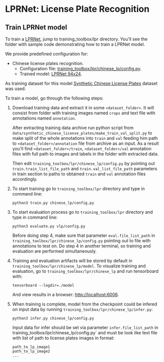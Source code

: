 # LPRNet: License Plate Recognition 


## Train LPRNet model

To train a [LPRNet](https://arxiv.org/abs/1806.10447), jump to
training_toolbox/lpr directory. You'll see the folder with sample code
demonstrating how to train a LPRNet model.

We provide predefined configuration for: 
* Chinese license plates recognition.
  - Configuration file: [training_toolbox/lpr/chinese_lp/config.py](chinese_lp/config.py).
  - Trained model: [LPRNet 94x24](https://download.01.org/openvinotoolkit/training_toolbox_tensorflow/models/lpr/chinese_lp/license-plate-recognition-barrier-0007.zip).

As training dataset for this model [Synthetic Chinese License Plates](https://download.01.org/openvinotoolkit/training_toolbox_tensorflow/datasets/Synthetic_Chinese_License_Plates.tar.gz) dataset was used.
  
To train a model, go through the following steps:

1. Download training data and extract it in some `<dataset_folder>`. It will consist from
    folder with training images named `crops` and text file with annotations named 
    `annotation`. 
    
    After extracting training data archive run python script from 
    `data/synthetic_chinese_license_plates/make_train_val_split.py` to make split of 
    the whole annotations into `train` and `val` feeding him path to `<dataset_folder>/annotation` 
    file from archive as an input. As a result you'll find `<dataset_folder>/train`, `<dataset_folder>/val`
    annotation files with full path to images and labels in the folder with extracted data.

    Then edit `training_toolbox/lpr/chinese_lp/config.py` by pointing out 
    `train.train_list_file_path` and `train.val_list_file_path` 
    parameters in train section to paths to obtained `train` and `val` 
    annotation files accordingly.

2. To start training go to `training_toolbox/lpr` directory and type in command line:

    ```
    python3 train.py chinese_lp/config.py
    ```

3. To start evaluation process go to `training_toolbox/lpr` directory and type
    in command line:

    ```
    python3 evaluate.py vlp/config.py
    ```

    Before doing step 4, make sure that parameter `eval.file_list_path` in 
    `training_toolbox/lpr/chinese_lp/config.py` pointing out to file with 
    annotations to test on. Do step 4 in another terminal, so training and 
    evaluation are performed simultaneously.
    

4. Training and evaluation artifacts will be stored by default in
    `training_toolbox/lpr/chinese_lp/model`.  To visualize training and evaluation, go to
    `training_toolbox/lpr/chinese_lp` and run tensorboard with:

    ```
    tensorboard --logdir=./model
    ```

    And view results in a browser: [http://localhost:6006](http://localhost:6006).

6. When training is complete, model from the checkpoint could be infered on
    input data by running `training_toolbox/lpr/chinese_lp/infer.py`:

    ```
    python3 infer.py chinese_lp/config.py
    ```
    Input data for infer should be set via parameter `infer.file_list_path` in 
    training_toolbox/lpr/chinese_lp/config.py` and must be look like text file 
    with list of path to license plates images in format:

    ```
    path_to_lp_image1
    path_to_lp_image2
    ...
    ```